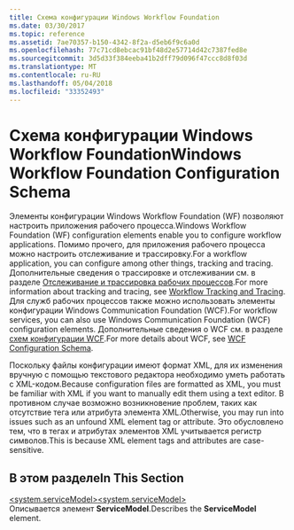 ```yaml
---
title: Схема конфигурации Windows Workflow Foundation
ms.date: 03/30/2017
ms.topic: reference
ms.assetid: 7ae70357-b150-4342-8f2a-d5eb6f9c6a0d
ms.openlocfilehash: 77c71cd8ebcac91bf48d2e57714d42c7387fed8e
ms.sourcegitcommit: 3d5d33f384eeba41b2dff79d096f47ccc8d8f03d
ms.translationtype: MT
ms.contentlocale: ru-RU
ms.lasthandoff: 05/04/2018
ms.locfileid: "33352493"
---
```

# <a name="windows-workflow-foundation-configuration-schema"></a><span data-ttu-id="be10e-102">Схема конфигурации Windows Workflow Foundation</span><span class="sxs-lookup"><span data-stu-id="be10e-102">Windows Workflow Foundation Configuration Schema</span></span>
<span data-ttu-id="be10e-103">Элементы конфигурации Windows Workflow Foundation (WF) позволяют настроить приложения рабочего процесса.</span><span class="sxs-lookup"><span data-stu-id="be10e-103">Windows Workflow Foundation (WF) configuration elements enable you to configure workflow applications.</span></span> <span data-ttu-id="be10e-104">Помимо прочего, для приложения рабочего процесса можно настроить отслеживание и трассировку.</span><span class="sxs-lookup"><span data-stu-id="be10e-104">For a workflow application, you can configure among other things, tracking and tracing.</span></span> <span data-ttu-id="be10e-105">Дополнительные сведения о трассировке и отслеживании см. в разделе [Отслеживание и трассировка рабочих процессов](../../../../../docs/framework/windows-workflow-foundation/workflow-tracking-and-tracing.md).</span><span class="sxs-lookup"><span data-stu-id="be10e-105">For more information about tracking and tracing, see [Workflow Tracking and Tracing](../../../../../docs/framework/windows-workflow-foundation/workflow-tracking-and-tracing.md).</span></span> <span data-ttu-id="be10e-106">Для служб рабочих процессов также можно использовать элементы конфигурации Windows Communication Foundation (WCF).</span><span class="sxs-lookup"><span data-stu-id="be10e-106">For workflow services, you can also use Windows Communication Foundation (WCF) configuration elements.</span></span> <span data-ttu-id="be10e-107">Дополнительные сведения о WCF см. в разделе [схем конфигурации WCF](../../../../../docs/framework/configure-apps/file-schema/wcf/index.md).</span><span class="sxs-lookup"><span data-stu-id="be10e-107">For more details about WCF, see [WCF Configuration Schema](../../../../../docs/framework/configure-apps/file-schema/wcf/index.md).</span></span>  
  
 <span data-ttu-id="be10e-108">Поскольку файлы конфигурации имеют формат XML, для их изменения вручную с помощью текстового редактора необходимо уметь работать с XML-кодом.</span><span class="sxs-lookup"><span data-stu-id="be10e-108">Because configuration files are formatted as XML, you must be familiar with XML if you want to manually edit them using a text editor.</span></span> <span data-ttu-id="be10e-109">В противном случае возможно возникновение проблем, таких как отсутствие тега или атрибута элемента XML.</span><span class="sxs-lookup"><span data-stu-id="be10e-109">Otherwise, you may run into issues such as an unfound XML element tag or attribute.</span></span> <span data-ttu-id="be10e-110">Это обусловлено тем, что в тегах и атрибутах элементов XML учитывается регистр символов.</span><span class="sxs-lookup"><span data-stu-id="be10e-110">This is because XML element tags and attributes are case-sensitive.</span></span>  
  
## <a name="in-this-section"></a><span data-ttu-id="be10e-111">В этом разделе</span><span class="sxs-lookup"><span data-stu-id="be10e-111">In This Section</span></span>  
 [<span data-ttu-id="be10e-112">\<system.serviceModel></span><span class="sxs-lookup"><span data-stu-id="be10e-112">\<system.serviceModel></span></span>](../../../../../docs/framework/configure-apps/file-schema/windows-workflow-foundation/system-servicemodel-of-workflow.md)  
 <span data-ttu-id="be10e-113">Описывается элемент **ServiceModel**.</span><span class="sxs-lookup"><span data-stu-id="be10e-113">Describes the **ServiceModel** element.</span></span>
